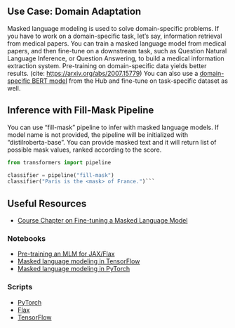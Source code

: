 ## Use Case: Domain Adaptation
Masked language modeling is used to solve domain-specific problems.
If you have to work on a domain-specific task, let’s say, information retrieval from medical papers. You can train a masked language model from medical papers, and then fine-tune on a downstream task, such as Question Natural Language Inference, or Question Answering, to build a medical information extraction system. Pre-training on domain-specific data yields better results. (cite: https://arxiv.org/abs/2007.15779) You can also use a [domain-specific BERT model](https://huggingface.co/microsoft/BiomedNLP-PubMedBERT-base-uncased-abstract-fulltext) from the Hub and fine-tune on task-specific dataset as well.

## Inference with Fill-Mask Pipeline
You can use “fill-mask” pipeline to infer with masked language models. If model name is not provided, the pipeline will be initialized with “distilroberta-base”. You can provide masked text and it will return list of possible mask values, ranked according to the score.

```python
from transformers import pipeline

classifier = pipeline("fill-mask")
classifier("Paris is the <mask> of France.")```
```

## Useful Resources
- [Course Chapter on Fine-tuning a Masked Language Model](https://huggingface.co/course/chapter7/3?fw=pt)

### Notebooks
- [Pre-training an MLM for JAX/Flax](https://github.com/huggingface/notebooks/blob/master/examples/masked_language_modeling_flax.ipynb)
- [Masked language modeling in TensorFlow](https://github.com/huggingface/notebooks/blob/master/examples/language_modeling-tf.ipynb)
- [Masked language modeling in PyTorch](https://github.com/huggingface/notebooks/blob/master/examples/language_modeling.ipynb)

### Scripts
- [PyTorch](https://github.com/huggingface/transformers/tree/master/examples/pytorch/language-modeling)
- [Flax](https://github.com/huggingface/transformers/tree/master/examples/flax/language-modeling)
- [TensorFlow](https://github.com/huggingface/transformers/tree/master/examples/tensorflow/language-modeling)
